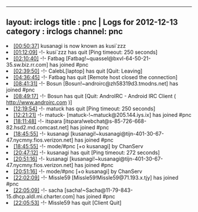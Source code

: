 
---
layout: irclogs
title : pnc | Logs for 2012-12-13
category : irclogs
channel: pnc
---
<li class="logitem"><a href="#00:50:37" name="00:50:37" class="time">[00:50:37]</a> <span class="nick">kusanagi</span> is now known as <span class="nick">kusi`zzz</span> </li>
<li class="logitem"><a href="#01:12:09" name="01:12:09" class="time">[01:12:09]</a> -!- <span class="quit">kusi`zzz</span> has quit [Ping timeout: 250 seconds] </li>
<li class="logitem"><a href="#02:10:40" name="02:10:40" class="time">[02:10:40]</a> -!- <span class="join">Fatbag</span> [Fatbag!~quassel@bxvl-64-50-21-35.sw.biz.rr.com] has joined #pnc </li>
<li class="logitem"><a href="#02:39:50" name="02:39:50" class="time">[02:39:50]</a> -!- <span class="quit">CalebL[laptop]</span> has quit [Quit: Leaving] </li>
<li class="logitem"><a href="#04:36:45" name="04:36:45" class="time">[04:36:45]</a> -!- <span class="quit">Fatbag</span> has quit [Remote host closed the connection] </li>
<li class="logitem"><a href="#08:41:31" name="08:41:31" class="time">[08:41:31]</a> -!- <span class="join">Bosun</span> [Bosun!~androirc@zh58319d3.tmodns.net] has joined #pnc </li>
<li class="logitem"><a href="#08:49:17" name="08:49:17" class="time">[08:49:17]</a> -!- <span class="quit">Bosun</span> has quit [Quit: AndroIRC - Android IRC Client ( <a href="http://www.androirc.com" target="_blank">http://www.androirc.com</a> )] </li>
<li class="logitem"><a href="#12:19:54" name="12:19:54" class="time">[12:19:54]</a> -!- <span class="quit">matuck</span> has quit [Ping timeout: 250 seconds] </li>
<li class="logitem"><a href="#12:21:21" name="12:21:21" class="time">[12:21:21]</a> -!- <span class="join">matuck-</span> [matuck-!~matuck@205.144.iys.ix] has joined #pnc </li>
<li class="logitem"><a href="#18:11:48" name="18:11:48" class="time">[18:11:48]</a> -!- <span class="join">itspara</span> [itspara!webchat@s-85-726-668-82.hsd2.md.comcast.net] has joined #pnc </li>
<li class="logitem"><a href="#18:45:55" name="18:45:55" class="time">[18:45:55]</a> -!- <span class="join">kusanagi</span> [kusanagi!~kusanagi@tijn-401-30-67-47.nycmny.fios.verizon.net] has joined #pnc </li>
<li class="logitem"><a href="#18:45:55" name="18:45:55" class="time">[18:45:55]</a> -!- mode/<span class="mode">#pnc</span> [+o kusanagi] by ChanServ </li>
<li class="logitem"><a href="#20:47:12" name="20:47:12" class="time">[20:47:12]</a> -!- <span class="quit">kusanagi</span> has quit [Ping timeout: 272 seconds] </li>
<li class="logitem"><a href="#20:51:16" name="20:51:16" class="time">[20:51:16]</a> -!- <span class="join">kusanagi</span> [kusanagi!~kusanagi@tijn-401-30-67-47.nycmny.fios.verizon.net] has joined #pnc </li>
<li class="logitem"><a href="#20:51:16" name="20:51:16" class="time">[20:51:16]</a> -!- mode/<span class="mode">#pnc</span> [+o kusanagi] by ChanServ </li>
<li class="logitem"><a href="#22:02:09" name="22:02:09" class="time">[22:02:09]</a> -!- <span class="join">Missle59</span> [Missle59!Missle59@71.193.x.tjy] has joined #pnc </li>
<li class="logitem"><a href="#22:05:09" name="22:05:09" class="time">[22:05:09]</a> -!- <span class="join">sacha</span> [sacha!~Sacha@11-79-843-15.dhcp.aldl.mi.charter.com] has joined #pnc </li>
<li class="logitem"><a href="#22:05:53" name="22:05:53" class="time">[22:05:53]</a> -!- <span class="quit">Missle59</span> has quit [Client Quit] </li>


